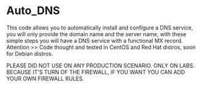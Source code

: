 # Auto_DNS
This code allows you to automatically install and configure a DNS service, you will only provide the domain name and the server name, with these simple steps you will have a DNS service with a functional MX record.  Attention >> Code thought and tested in CentOS and Red Hat distros, soon for Debian distros.

PLEASE DID NOT USE ON ANY PRODUCTION SCENARIO. ONLY ON LABS. BECAUSE IT'S TURN OF THE FIREWALL, IF YOU WANT YOU CAN ADD YOUR OWN FIREWALL RULES.
